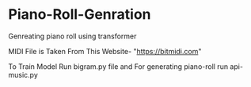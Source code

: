 # Piano-Roll-Genration
Genreating piano roll using transformer

MIDI File is Taken From This Website- "https://bitmidi.com" 

To Train Model Run bigram.py file and For generating piano-roll run api-music.py

